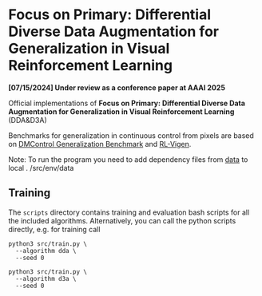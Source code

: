 # Focus on Primary: Differential Diverse Data Augmentation for Generalization in Visual Reinforcement Learning

**[07/15/2024] Under review as a conference paper at AAAI 2025**

Official implementations of 
**Focus on Primary: Differential Diverse Data Augmentation for Generalization in Visual Reinforcement Learning** (DDA&D3A)

Benchmarks for generalization in continuous control from pixels are based on [DMControl Generalization Benchmark](https://github.com/nicklashansen/dmcontrol-generalization-benchmark) and [RL-Vigen](https://github.com/gemcollector/RL-ViGen).

Note: To run the program you need to add dependency files from [data](https://github.com/nicklashansen/svea-vit/tree/main/src/env/data) to local . /src/env/data
## Training 

The `scripts` directory contains training and evaluation bash scripts for all the included algorithms. Alternatively, you can call the python scripts directly, e.g. for training call

```
python3 src/train.py \
  --algorithm dda \
  --seed 0
```
```
python3 src/train.py \
  --algorithm d3a \
  --seed 0
```
